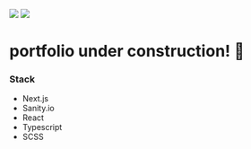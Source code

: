 ![](https://user-images.githubusercontent.com/86641253/255483877-272c7ef8-388e-4d5e-86c6-b71f44657334.png)
![](https://user-images.githubusercontent.com/86641253/255437078-96c76a1c-4352-470b-b548-547faf04d3b9.png)
<h1>portfolio under construction! 🚜</h1>

<h3>Stack</h3>
<ul>
    <li>Next.js</li>
    <li>Sanity.io</li>
    <li>React</li>
    <li>Typescript</li>
    <li>SCSS</li>
</ul>
